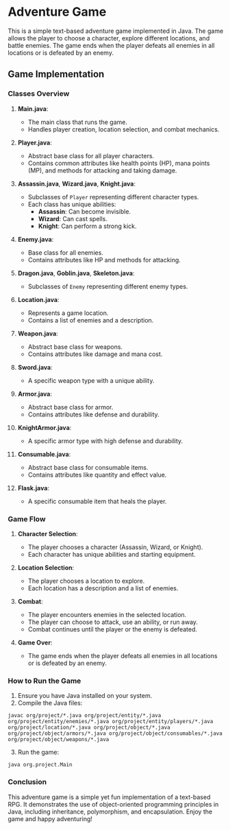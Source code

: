 # Adventure Game

This is a simple text-based adventure game implemented in Java. The game allows the player to choose a character, explore different locations, and battle enemies. The game ends when the player defeats all enemies in all locations or is defeated by an enemy.

## Game Implementation

### Classes Overview

1. **Main.java**:
   - The main class that runs the game.
   - Handles player creation, location selection, and combat mechanics.

2. **Player.java**:
   - Abstract base class for all player characters.
   - Contains common attributes like health points (HP), mana points (MP), and methods for attacking and taking damage.

3. **Assassin.java**, **Wizard.java**, **Knight.java**:
   - Subclasses of `Player` representing different character types.
   - Each class has unique abilities:
     - **Assassin**: Can become invisible.
     - **Wizard**: Can cast spells.
     - **Knight**: Can perform a strong kick.

4. **Enemy.java**:
   - Base class for all enemies.
   - Contains attributes like HP and methods for attacking.

5. **Dragon.java**, **Goblin.java**, **Skeleton.java**:
   - Subclasses of `Enemy` representing different enemy types.

6. **Location.java**:
   - Represents a game location.
   - Contains a list of enemies and a description.

7. **Weapon.java**:
   - Abstract base class for weapons.
   - Contains attributes like damage and mana cost.

8. **Sword.java**:
   - A specific weapon type with a unique ability.

9. **Armor.java**:
   - Abstract base class for armor.
   - Contains attributes like defense and durability.

10. **KnightArmor.java**:
    - A specific armor type with high defense and durability.

11. **Consumable.java**:
    - Abstract base class for consumable items.
    - Contains attributes like quantity and effect value.

12. **Flask.java**:
    - A specific consumable item that heals the player.

### Game Flow

1. **Character Selection**:
   - The player chooses a character (Assassin, Wizard, or Knight).
   - Each character has unique abilities and starting equipment.

2. **Location Selection**:
   - The player chooses a location to explore.
   - Each location has a description and a list of enemies.

3. **Combat**:
   - The player encounters enemies in the selected location.
   - The player can choose to attack, use an ability, or run away.
   - Combat continues until the player or the enemy is defeated.

4. **Game Over**:
   - The game ends when the player defeats all enemies in all locations or is defeated by an enemy.

### How to Run the Game

1. Ensure you have Java installed on your system.
2. Compile the Java files:
```
javac org/project/*.java org/project/entity/*.java org/project/entity/enemies/*.java org/project/entity/players/*.java org/project/location/*.java org/project/object/*.java org/project/object/armors/*.java org/project/object/consumables/*.java org/project/object/weapons/*.java
```
3. Run the game:
```
java org.project.Main
```
### Conclusion
This adventure game is a simple yet fun implementation of a text-based RPG. It demonstrates the use of object-oriented programming principles in Java, including inheritance, polymorphism, and encapsulation. Enjoy the game and happy adventuring!
    

